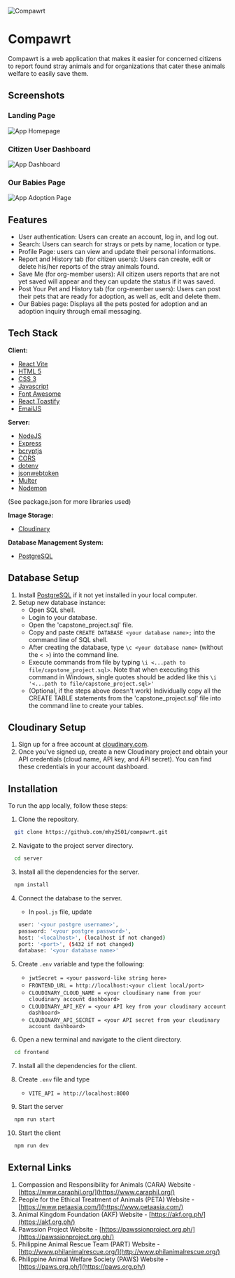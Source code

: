 ![Compawrt](./frontend/src/assets/compawrtlogo.png)
# Compawrt

Compawrt is a web application that makes it easier for concerned citizens to report found stray animals and for organizations that cater these animals welfare to easily save them.


## Screenshots

### Landing Page

![App Homepage](./frontend/src/assets/Homepage.png)

### Citizen User Dashboard

![App Dashboard](./frontend/src/assets/Dashboard.png)

### Our Babies Page

![App Adoption Page](./frontend/src/assets/OurBabies.png)


## Features

- User authentication: Users can create an account, log in, and log out.
- Search: Users can search for strays or pets by name, location or type.
- Profile Page: users can view and update their personal informations.
- Report and History tab (for citizen users): Users can create, edit or delete his/her reports of the stray animals found.
- Save Me (for org-member users): All citizen users reports that are not yet saved will appear and they can update the status if it was saved.
- Post Your Pet and History tab (for org-member users): Users can post their pets that are ready for adoption, as well as, edit and delete them.
- Our Babies page: Displays all the pets posted for adoption and an adoption inquiry through email messaging.


## Tech Stack

**Client:** 
- [React Vite](https://vitejs.dev)
- [HTML 5](https://developer.mozilla.org/en-US/docs/Web/HTML)
- [CSS 3](https://developer.mozilla.org/en-US/docs/Web/CSS)
- [Javascript](https://developer.mozilla.org/en-US/docs/Web/javascript)
- [Font Awesome](https://fontawesome.com/v6/docs/web/use-with/react/)
- [React Toastify](https://fkhadra.github.io/react-toastify/introduction/)
- [EmailJS](https://www.emailjs.com/)

**Server:**
- [NodeJS](https://nodejs.org/en/)
- [Express](http://expressjs.com/)
- [bcryptjs](https://www.npmjs.com/package/bcryptjs)
- [CORS](https://www.npmjs.com/package/cors)
- [dotenv](https://www.npmjs.com/package/dotenv)
- [jsonwebtoken](https://www.npmjs.com/package/jsonwebtoken)
- [Multer](https://www.npmjs.com/package/multer)
- [Nodemon](https://www.npmjs.com/package/nodemon)

(See package.json for more libraries used)

**Image Storage:**
- [Cloudinary](https://cloudinary.com/)

**Database Management System:**
- [PostgreSQL](https://www.postgresql.org/)


## Database Setup

1. Install [PostgreSQL](https://www.enterprisedb.com/downloads/postgres-postgresql-downloads) if it not yet installed in your local computer.
2. Setup new database instance:
    - Open SQL shell.
    - Login to your database.
    - Open the 'capstone_project.sql' file.
    - Copy and paste `CREATE DATABASE <your database name>;` into the command line of SQL shell.
    - After creating the database, type `\c <your database name>` (without the `< >`) into the command line.
    - Execute commands from file by typing `\i <...path to file/capstone_project.sql>`. Note that when executing this command in Windows, single quotes should be added like   this `\i '<...path to file/capstone_project.sql>'`
    - (Optional, if the steps above doesn't work) Individually copy all the CREATE TABLE statements from the 'capstone_project.sql' file into the command line to create your tables.


## Cloudinary Setup

1. Sign up for a free account at [cloudinary.com](https://cloudinary.com/).
2. Once you've signed up, create a new Cloudinary project and obtain your API credentials (cloud name, API key, and API secret). You can find these credentials in your account dashboard.


## Installation

To run the app locally, follow these steps:

1. Clone the repository.
```bash
  git clone https://github.com/mhy2501/compawrt.git
```
2. Navigate to the project server directory.
```bash
  cd server
```
3. Install all the dependencies for the server.
```bash
  npm install
```
4. Connect the database to the server.
   - In `pool.js` file, update
   ```bash
   user: '<your postgre username>',
   password: '<your postgre password>',
   host: '<localhost>', (localhost if not changed)
   port: '<port>', (5432 if not changed)
   database: '<your database name>'
   ```
   
5. Create `.env` variable and type the following:
   - `jwtSecret = <your password-like string here>`
   - `FRONTEND_URL = http://localhost:<your client local/port>`
   - `CLOUDINARY_CLOUD_NAME = <your cloudinary name from your cloudinary account dashboard>`
   - `CLOUDINARY_API_KEY = <your API key from your cloudinary account dashboard>`
   - `CLOUDINARY_API_SECRET = <your API secret from your cloudinary account dashboard>`

6. Open a new terminal and navigate to the client directory.
```bash
  cd frontend
```
7. Install all the dependencies for the client.

8. Create `.env` file and type
   - `VITE_API = http://localhost:8000`
   
9. Start the server
```bash
  npm run start
```

10. Start the client

```bash
  npm run dev
```


## External Links

1. Compassion and Responsibility for Animals (CARA) Website - [https://www.caraphil.org/](https://www.caraphil.org/)
2. People for the Ethical Treatment of Animals (PETA) Website - [https://www.petaasia.com/](https://www.petaasia.com/)
3. Animal Kingdom Foundation (AKF) Website - [https://akf.org.ph/](https://akf.org.ph/)
4. Pawssion Project Website - [https://pawssionproject.org.ph/](https://pawssionproject.org.ph/)
5. Philippine Animal Rescue Team (PART) Website - [http://www.philanimalrescue.org/](http://www.philanimalrescue.org/)
6. Philippine Animal Welfare Society (PAWS) Website - [https://paws.org.ph/](https://paws.org.ph/)






